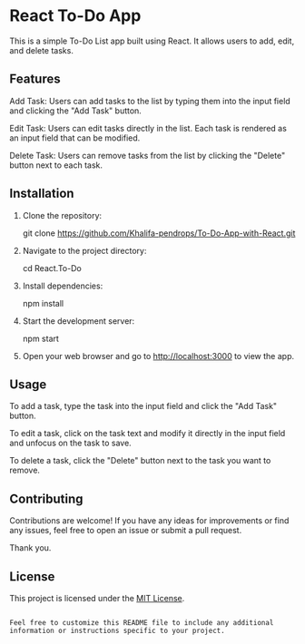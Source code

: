 # React To-Do App

This is a simple To-Do List app built using React. It allows users to add, edit, and delete tasks.

## Features

Add Task: Users can add tasks to the list by typing them into the input field and clicking the "Add Task" button.

Edit Task: Users can edit tasks directly in the list. Each task is rendered as an input field that can be modified.

Delete Task: Users can remove tasks from the list by clicking the "Delete" button next to each task.


## Installation

1. Clone the repository:

    git clone https://github.com/Khalifa-pendrops/To-Do-App-with-React.git
    

2. Navigate to the project directory:

    cd React.To-Do
    

3. Install dependencies:

    npm install
  

4. Start the development server:

    npm start
    

5. Open your web browser and go to [http://localhost:3000](http://localhost:3000) to view the app.


## Usage

To add a task, type the task into the input field and click the "Add Task" button.

To edit a task, click on the task text and modify it directly in the input field and unfocus on the task to save.

To delete a task, click the "Delete" button next to the task you want to remove.


## Contributing

Contributions are welcome! If you have any ideas for improvements or find any issues, feel free to open an issue or submit a pull request.

Thank you.

## License

This project is licensed under the [MIT License](LICENSE).
```

Feel free to customize this README file to include any additional information or instructions specific to your project.
